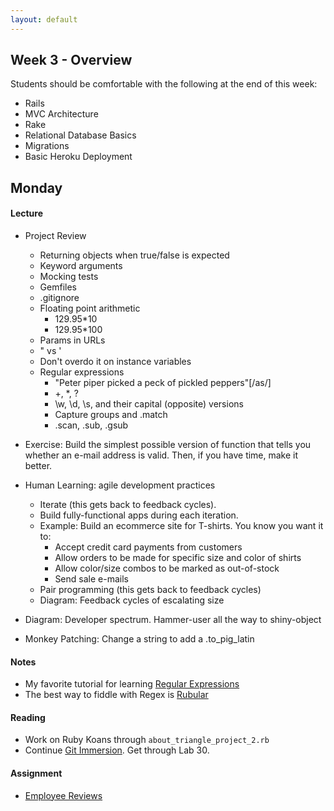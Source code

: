 ```yaml
---
layout: default
---
```


## Week 3 - Overview

Students should be comfortable with the following at the end of this week:

* Rails
* MVC Architecture
* Rake
* Relational Database Basics
* Migrations
* Basic Heroku Deployment

## Monday

#### Lecture

* Project Review
  * Returning objects when true/false is expected
  * Keyword arguments
  * Mocking tests
  * Gemfiles
  * .gitignore
  * Floating point arithmetic
    * 129.95*10
    * 129.95*100
  * Params in URLs
  * " vs '
  * Don't overdo it on instance variables
  * Regular expressions
    * "Peter piper picked a peck of pickled peppers"[/as/]
    * +, *, ?
    * \w, \d, \s, and their capital (opposite) versions
    * Capture groups and .match
    * .scan, .sub, .gsub

* Exercise: Build the simplest possible version of function that tells you whether an e-mail address is valid.  Then, if you have time, make it better.
* Human Learning: agile development practices
  * Iterate (this gets back to feedback cycles).
  * Build fully-functional apps during each iteration.
  * Example: Build an ecommerce site for T-shirts.  You know you want it to:
    * Accept credit card payments from customers
    * Allow orders to be made for specific size and color of shirts
    * Allow color/size combos to be marked as out-of-stock
    * Send sale e-mails
  * Pair programming (this gets back to feedback cycles)
  * Diagram: Feedback cycles of escalating size
* Diagram: Developer spectrum.  Hammer-user all the way to shiny-object
* Monkey Patching: Change a string to add a .to_pig_latin

#### Notes

* My favorite tutorial for learning [Regular Expressions](http://regexone.com/)
* The best way to fiddle with Regex is [Rubular](http://rubular.com/)

#### Reading

* Work on Ruby Koans through `about_triangle_project_2.rb`
* Continue [Git Immersion](http://gitimmersion.com/).  Get through Lab 30.

#### Assignment

* [Employee Reviews](https://github.com/tiyd-rails-2015-01/employee_reviews)

<!--
Still haven't done:

* SCSS
* Bourbon
* Trying to change an array in an outer scope inside a called function.

## Tuesday

#### Lecture

* Assignment Review
* Human Learning:
  * Immerse yourself in the culture.
  * Read some every day.
  * Ruby Rogues and Ruby Weekly.
  * The dark side: Dissecting a book vs drinking from a fire hydrant
* Rails Intro without models
  * Motivating Example: A rails app that asks me for my time zone, then gives me the time. (and maybe go back to this in future classes?)
* MVC
* HTML Forms and Verbs

#### Reading

* Work on Ruby Koans through `about_dice_project.rb`

#### Assignment

* [Motivational Quotation Generator](https://github.com/tiyd-rails-2015-01/motivational_quotations)

## Wednesday

#### Lecture

* Assignment Review
* Generators
* Rake
* Migrations
* Models
* Class methods
* Class variables - DON'T
* Scaffold - DON'T

#### Reading

* Complete Ruby Koans

#### Assignment

* [Wallet](https://github.com/masonfmatthews/rails_assignments/tree/master/assignments/wallet)

## Thursday

#### Lecture

* Assignment Review
* Hashes within Params
* Bourbon and Neat
* Heroku and the value of Shipping It

## Weekend Assignment - As Pairs

[Merging Apps and Heroku Deployments](https://github.com/masonfmatthews/rails_assignments/tree/master/assignments/heroku_deployments) - AS PAIRS

OR

[Health Tracker](https://github.com/masonfmatthews/rails_assignments/tree/master/projects/health_tracker)

-->
